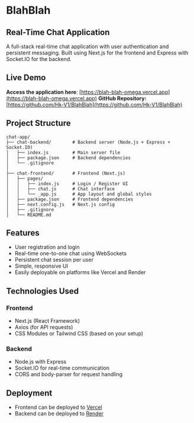 # BlahBlah

## Real-Time Chat Application

A full-stack real-time chat application with user authentication and persistent messaging. Built using Next.js for the frontend and Express with Socket.IO for the backend.

## Live Demo

**Access the application here**: [https://blah-blah-omega.vercel.app](https://blah-blah-omega.vercel.app)
**GitHub Repository:** [https://github.com/Hk-V1/BlahBlah](https://github.com/Hk-V1/BlahBlah)

## Project Structure

```
chat-app/
├── chat-backend/        # Backend server (Node.js + Express + Socket.IO)
│   ├── index.js         # Main server file
│   ├── package.json     # Backend dependencies
│   └── .gitignore
│
├── chat-frontend/       # Frontend (Next.js)
│   ├── pages/
│   │   ├── index.js     # Login / Register UI
│   │   ├── chat.js      # Chat interface
│   │   └── _app.js      # App layout and global styles
│   ├── package.json     # Frontend dependencies
│   ├── next.config.js   # Next.js config
│   ├── .gitignore
│   └── README.md
```

## Features

- User registration and login  
- Real-time one-to-one chat using WebSockets  
- Persistent chat session per user  
- Simple, responsive UI  
- Easily deployable on platforms like Vercel and Render  

## Technologies Used

### Frontend

- Next.js (React Framework)  
- Axios (for API requests)  
- CSS Modules or Tailwind CSS (based on your setup)  

### Backend

- Node.js with Express  
- Socket.IO for real-time communication  
- CORS and body-parser for request handling  

## Deployment

- Frontend can be deployed to [Vercel](https://vercel.com/)  
- Backend can be deployed to [Render](https://render.com/) 
